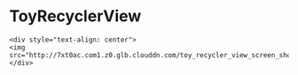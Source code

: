 # ToyRecyclerView
```
<div style="text-align: center">
<img src="http://7xt0ac.com1.z0.glb.clouddn.com/toy_recycler_view_screen_shot2.png"/>
</div>
```

